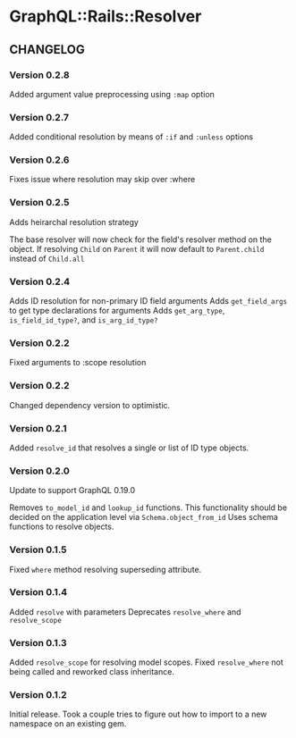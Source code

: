 # GraphQL::Rails::Resolver
## CHANGELOG

### Version 0.2.8
Added argument value preprocessing using `:map` option

### Version 0.2.7
Added conditional resolution by means of `:if` and `:unless` options 

### Version 0.2.6
Fixes issue where resolution may skip over :where

### Version 0.2.5
Adds heirarchal resolution strategy

The base resolver will now check for the field's resolver method on the object. If resolving `Child` on `Parent` it will now default to `Parent.child` instead of `Child.all`

### Version 0.2.4
Adds ID resolution for non-primary ID field arguments
Adds `get_field_args` to get type declarations for arguments
Adds `get_arg_type`, `is_field_id_type?`, and `is_arg_id_type?`

### Version 0.2.2
Fixed arguments to :scope resolution

### Version 0.2.2
Changed dependency version to optimistic.

### Version 0.2.1
Added `resolve_id` that resolves a single or list of ID type objects.

### Version 0.2.0
Update to support GraphQL 0.19.0

Removes `to_model_id` and `lookup_id` functions. This functionality should be decided on the application level via `Schema.object_from_id`
Uses schema functions to resolve objects.

### Version 0.1.5
Fixed `where` method resolving superseding attribute.

### Version 0.1.4
Added `resolve` with parameters
Deprecates `resolve_where` and `resolve_scope`

### Version 0.1.3
Added `resolve_scope` for resolving model scopes.
Fixed `resolve_where` not being called and reworked class inheritance.


### Version 0.1.2
Initial release. Took a couple tries to figure out how to import to a new namespace on an existing gem.
